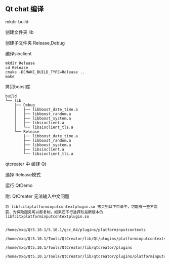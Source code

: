 ## Qt chat 编译

mkdir build

创建文件夹 lib

创建子文件夹 Release,Debug

编译sioclient
```
mkdir Release  
cd Release  
cmake -DCMAKE_BUILD_TYPE=Release ..  
make 
```
拷贝boost库

```
build
└── lib
    ├── Debug
    │   ├── libboost_date_time.a
    │   ├── libboost_random.a
    │   ├── libboost_system.a
    │   ├── libsioclient.a
    │   └── libsioclient_tls.a
    └── Release
        ├── libboost_date_time.a
        ├── libboost_random.a
        ├── libboost_system.a
        ├── libsioclient.a
        └── libsioclient_tls.a
```
qtcreater 中 编译 Qt

选择 Release模式

运行 QtDemo

附:
QtCreater 无法输入中文问题
```
将 libfcitxplatforminputcontextplugin.so 拷贝到以下目录中，可能有一些不需要，为保险起见可以都复制，如果还不行选择较最新版本的libfcitxplatforminputcontextplugin.so


/home/mxq/Qt5.10.1/5.10.1/gcc_64/plugins/platforminputcontexts

/home/mxq/Qt5.10.1/Tools/QtCreator/lib/Qt/plugins/platforminputcontexts

/home/mxq/Qt5.10.1/Tools/QtCreator/lib/qtcreator/plugins

/home/mxq/Qt5.10.1/Tools/QtCreator/lib/qtcreator/plugins/platforminputcontexts
```
